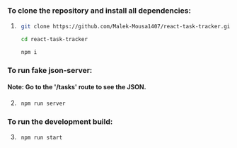 ### To clone the repository and install all dependencies:
1. ```bash
    git clone https://github.com/Malek-Mousa1407/react-task-tracker.git

    cd react-task-tracker

    npm i
    ```

### To run fake json-server:
#### Note: Go to the '/tasks' route to see the JSON.
2. ```bash
    npm run server
    ```
### To run the development build:
3. ```bash
    npm run start
    ```
